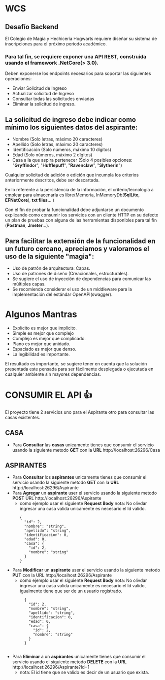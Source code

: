 # WCS

## Desafío Backend
El Colegio de Magia y Hechicería Hogwarts requiere diseñar su sistema de
inscripciones para el próximo periodo académico.

### Para tal fin, se requiere exponer una API REST, construida usando el framework .NetCore(&gt; 3.0).

Deben exponerse los endpoints necesarios para soportar las siguientes
operaciones:
- Enviar Solicitud de Ingreso
- Actualizar solicitud de Ingreso
- Consultar todas las solicitudes enviadas
- Eliminar la solicitud de ingreso.

## La solicitud de ingreso debe indicar como mínimo los siguientes datos del aspirante:

- Nombre (Solo letras, máximo 20 caracteres)
- Apellido (Solo letras, máximo 20 caracteres)
- Identificación (Solo números, máximo 10 dígitos)
- Edad (Solo números, máximo 2 dígitos)
- Casa a la que aspira pertenecer (Solo 4 posibles opciones: &quot;**Gryffindor**&quot;,
&quot;**Hufflepuff**&quot;, &quot;**Ravenclaw**&quot;, &quot;**Slytherin**&quot;)

Cualquier solicitud de adición o edición que incumpla los criterios
anteriormente descritos, debe ser descartada.

En lo referente a la persistencia de la información, el criterio/tecnología a emplear para almacenarla es libre(Memoria, InMemoryDb(**SqlLite**, **EFNetCore**), **txt files**... )

Con el fin de probar la funcionalidad debe adjuntarse un documento explicando como consumir los servicios con un cliente HTTP  en su defecto un plan de pruebas con alguna de las herramientas disponibles para tal fin (**Postman**, **Jmeter**...).

## Para facilitar la extensión de la funcionalidad en un futuro cercano, apreciamos y valoramos el uso de la siguiente &quot;magia&quot;:

* Uso de patrón de arquitectura: Capas.
* Uso de patrones de diseño (Creacionales, estructurales).
* Se sugiere el uso de inyección de dependencias para comunicar las múltiples capas.
* Se recomienda considerar el uso de un middleware para la implementación del estándar OpenAPI(swagger).

# Algunos Mantras

- Explícito es mejor que implícito.
- Simple es mejor que complejo
- Complejo es mejor que complicado.
- Plano es mejor que anidado.
- Espaciado es mejor que denso.
- La legibilidad es importante.

El resultado es importante, se sugiere tener en cuenta que la solución
presentada este pensada
para ser fácilmente desplegada o ejecutada en cualquier ambiente sin
mayores dependencias.

# CONSUMIR EL API :+1:

 El proyecto tiene 2 servicios uno para el Aspirante otro para consultar las casas existentes.
 
 ## CASA
 
 * Para **Consultar** las **casas** unicamente tienes que consumir el servicio usando la siguiente metodo **GET** con la **URL** http://localhost:26296/Casa
 
 ## ASPIRANTES
 
 * Para **Consultar** los **aspirantes** unicamente tienes que consumir el servicio usando la siguiente metodo **GET** con la **URL** http://localhost:26296/Aspirante
 * Para **Agregar** un **aspirante** user el servicio usando la siguiente metodo **POST** URL http://localhost:26296/Aspirante
   - como ejemplo usar el siguiente **Request Body** nota: No olivdar ingresar una casa valida unicamente es necesario el Id valido.
      ```
      {
        "id": 2,
        "nombre": "string",
        "apellido": "string",
        "identificacion": 0,
        "edad": 0,
        "casa": {
          "id": 2,  
          "nombre": "string"
        }
      } 
    
  * Para **Modificar** un **aspirante** user el servicio usando la siguiente metodo **PUT** con la URL http://localhost:26296/Aspirante
    - como ejemplo usar el siguiente **Request Body** nota: No olivdar ingresar una casa valida unicamente es necesario el Id valido, igualmente tiene que ser de un usuario registrado.
      ```
        {
          "id": 2,
          "nombre": "string",
          "apellido": "string",
          "identificacion": 0,
          "edad": 0,
          "casa": {
            "id": 2,  
            "nombre": "string"
          }
        } 
        
 * Para **Eliminar** a un **aspirantes** unicamente tienes que consumir el servicio usando el siguiente metodo **DELETE** con la **URL** http://localhost:26296/Aspirante?Id=1  
   - nota: El id tiene que se valido es decir de un usuario que exista.


